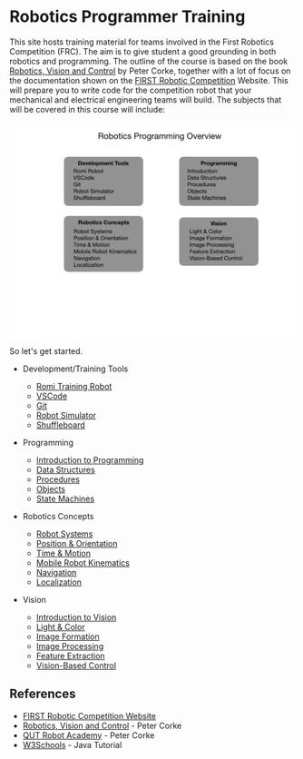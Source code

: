 # Robotics Programmer Training

This site hosts training material for teams involved in the First Robotics Competition (FRC). The aim is to give student a good grounding in both robotics and programming.  The outline of the course is based on the book [Robotics, Vision and Control](https://petercorke.com/rvc/home/) by Peter Corke, together with a lot of focus on the documentation shown on the [FIRST Robotic Competition](https://docs.wpilib.org/en/latest/index.html) Website.  This will prepare you to write code for the competition robot that your mechanical and electrical engineering teams will build. The subjects that will be covered in this course will include:

![Course Overview](images/FRCConcepts/FRCConcepts.016.jpeg)

So let's get started.

- Development/Training Tools 
  - [Romi Training Robot](Romi/romi.md)
  - [VSCode](Tools/VSCode.md)
  - [Git](Tools/git.md) 
  - [Robot Simulator](Tools/simulator.md)
  - [Shuffleboard](Tools/shuffleboard)
  <!-- - [BabyBot](Tools/trainingRobot.md) -->
- Programming
  - [Introduction to Programming](Programming/introProgramming)
  - [Data Structures](Programming/dataStructures)
  - [Procedures](Programming/procedures)
  - [Objects](Programming/objects)
  - [State Machines](Programming/stateMachines)

  <!-- - [Computer Science](Programming/csIndex) -->

- Robotics Concepts
  - [Robot Systems](Concepts/RobotSystem/intro)
  - [Position & Orientation](Concepts/geometry)
  - [Time & Motion](Concepts/timeMotion)
  - [Mobile Robot Kinematics](Concepts/kinematics)
  <!-- - [Paths & Trajectories](Concepts/pathsTrajectories) -->
  - [Navigation](Concepts/navigation)
  - [Localization](Concepts/localization)
  
- Vision  
  - [Introduction to Vision](Vision/introVision.md)
  - [Light & Color](Vision/lightColor)
  - [Image Formation](Vision/imageFormation)
  - [Image Processing](Vision/imageProcessing)
  - [Feature Extraction](Vision/featureExtraction)
  - [Vision-Based Control](Vision/controlVision)

## References
- [FIRST Robotic Competition Website](https://docs.wpilib.org/en/latest/index.html) 
- [Robotics, Vision and Control](https://petercorke.com/rvc/home/) - Peter Corke
- [QUT Robot Academy](https://robotacademy.net.au) - Peter Corke
- [W3Schools](https://www.w3schools.com/java/default.asp) - Java Tutorial 

